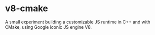 # v8-cmake
A small experiment building a customizable JS runtime in C++ and with CMake, using Google iconic JS engine V8.
